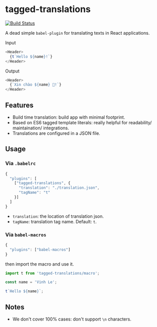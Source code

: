 # tagged-translations
[![Build Status](https://travis-ci.org/vinhlh/tagged-translations.svg?branch=master)](https://travis-ci.org/vinhlh/tagged-translations)

A dead simple `babel-plugin` for translating texts in React applications.

Input
```js
<Header>
  {t`Hello ${name}!`}
</Header>
```

Output
```js
<Header>
  {`Xin chào ${name} 🤣!`}
</Header>
```

## Features
- Build time translation: build app with minimal footprint.
- Based on ES6 tagged template literals: really helpful for readability/ maintaination/ integrations.
- Translations are configured in a JSON file.

## Usage
### Via `.babelrc`

```js
{
  "plugins": [
    ["tagged-translations", {
      "translation": "./translation.json",
      "tagName": "t"
    }]
  ]
}
```

- `translation`: the location of translation json.
- `tagName`: translation tag name. Default: `t`.

### Via `babel-macros`

```js
{
  "plugins": ["babel-macros"]
}
```

then import the macro and use it.

```js
import t from 'tagged-translations/macro';

const name = 'Vinh Le';

t`Hello ${name}`;
```


## Notes
- We don't cover 100% cases: don't support `\n` characters.